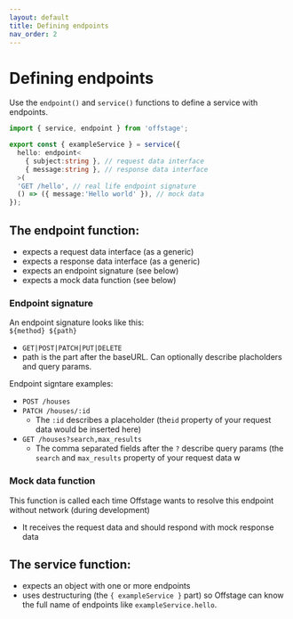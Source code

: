 ```yaml
---
layout: default
title: Defining endpoints
nav_order: 2
---
```


# Defining endpoints


Use the `endpoint()` and `service()` functions to define a service with endpoints.
```ts
import { service, endpoint } from 'offstage';

export const { exampleService } = service({
  hello: endpoint<
    { subject:string }, // request data interface
    { message:string }, // response data interface
  >(
  'GET /hello', // real life endpoint signature
  () => ({ message:'Hello world' }), // mock data
});

```
## The **endpoint** function:
- expects a request data interface (as a generic)
- expects a response data interface (as a generic)
- expects an endpoint signature (see below)
- expects a mock data function (see below)

### Endpoint signature

An endpoint signature looks like this:  
`${method} ${path}`
- `GET|POST|PATCH|PUT|DELETE`
- path is the part after the baseURL. Can optionally describe placholders and query params.

Endpoint signtare examples:
- `POST /houses`
- `PATCH /houses/:id`
  - The `:id` describes a placeholder (the`id` property of your request data would be inserted here)
- `GET /houses?search,max_results`
  - The comma separated fields after the `?` describe query params (the `search` and `max_results` property of your request data w

### Mock data function
This function is called each time Offstage wants to resolve this endpoint without network (during development)

- It receives the request data and should respond with mock response data

## The **service** function:
- expects an object with one or more endpoints
- uses destructuring (the `{ exampleService }` part) so Offstage can know the full name of endpoints like `exampleService.hello`.

